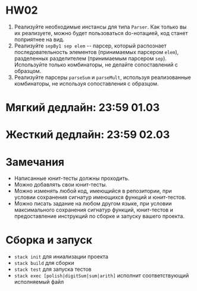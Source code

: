 # HW02

1. Реализуйте необходимые инстансы для типа `Parser`. Как только вы их реализуете, можно будет пользоваться do-нотацией, код станет поприятнее на вид.
2. Реализуйте `sepBy1 sep elem` -- парсер, который распознает последовательность элементов (принимаемых парсером `elem`), разделенных разделителем (принимаемым парсером `sep`). Используйте только комбинаторы, не делайте сопоставлений с образцом.
3. Реализуйте парсеры `parseSum` и `parseMult`, используя реализованные комбинаторы, не используя сопоставления с образцом.

# Мягкий дедлайн: 23:59 01.03

# Жесткий дедлайн: 23:59 02.03

# Замечания

* Написанные юнит-тесты должны проходить.
* Можно добавлять свои юнит-тесты.
* Можно изменять любой код, имеющийся в репозитории, при условии сохранения сигнатур имеющихся функций и юнит-тестов.
* Можно писать задание на любом другом языке, при условии максимального сохранения сигнатур функций, юнит-тестов и предоставление инструкций по сборке и запуску вашего проекта.

# Сборка и запуск

* `stack init` для иниализации проекта
* `stack build` для сборки
* `stack test` для запуска тестов
* `stack exec [polish|digitSum|sum|arith]` исполнит соответствующий исполняемый файл

